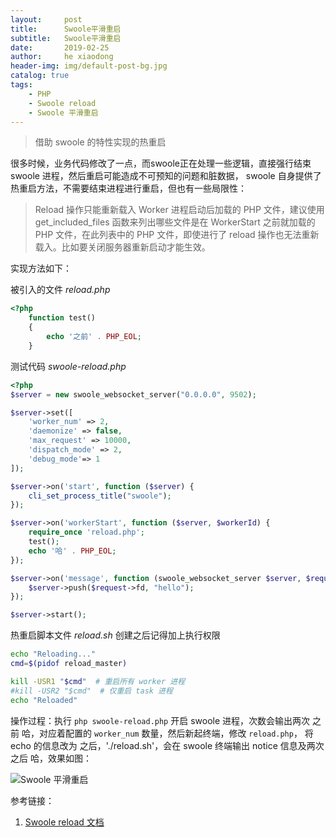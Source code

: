```yaml
---
layout:     post
title:      Swoole平滑重启
subtitle:   Swoole平滑重启
date:       2019-02-25
author:     he xiaodong
header-img: img/default-post-bg.jpg
catalog: true
tags:
    - PHP
    - Swoole reload
    - Swoole 平滑重启
---
```


> 借助 swoole 的特性实现的热重启

很多时候，业务代码修改了一点，而swoole正在处理一些逻辑，直接强行结束 swoole 进程，然后重启可能造成不可预知的问题和脏数据，
swoole 自身提供了热重启方法，不需要结束进程进行重启，但也有一些局限性：
> Reload 操作只能重新载入 Worker 进程启动后加载的 PHP 文件，建议使用get_included_files 函数来列出哪些文件是在 WorkerStart 之前就加载的 PHP 文件，在此列表中的 PHP 文件，即使进行了 reload 操作也无法重新载入。比如要关闭服务器重新启动才能生效。

实现方法如下：

被引入的文件  *reload.php*

```php
<?php
    function test()
    {
        echo '之前' . PHP_EOL;
    }
```

测试代码 *swoole-reload.php*

```php
<?php
$server = new swoole_websocket_server("0.0.0.0", 9502);

$server->set([
    'worker_num' => 2,
    'daemonize' => false,
    'max_request' => 10000,
    'dispatch_mode' => 2,
    'debug_mode'=> 1
]);

$server->on('start', function ($server) {
    cli_set_process_title("swoole");
});

$server->on('workerStart', function ($server, $workerId) {
    require_once 'reload.php';
    test();
    echo '哈' . PHP_EOL;
});

$server->on('message', function (swoole_websocket_server $server, $request) {
    $server->push($request->fd, "hello");
});

$server->start();

```

热重启脚本文件  *reload.sh*  创建之后记得加上执行权限

```sh
echo "Reloading..."
cmd=$(pidof reload_master)

kill -USR1 "$cmd"  # 重启所有 worker 进程
#kill -USR2 "$cmd"  # 仅重启 task 进程
echo "Reloaded"
```

操作过程：执行 `php swoole-reload.php` 开启 swoole 进程，次数会输出两次 之前 哈，对应着配置的 `worker_num` 数量，然后新起终端，修改 `reload.php`， 将 echo 的信息改为 之后，'./reload.sh'，会在 swoole 终端输出 notice 信息及两次 之后 哈，效果如图：

![Swoole 平滑重启](https://alpha2016.github.io/img/2019-02-25-swoole-reload-demo.jpg "Swoole 热重启")

参考链接：
1. [Swoole reload 文档](https://wiki.swoole.com/wiki/page/p-server/reload.html "Swoole reload 文档")
